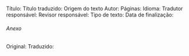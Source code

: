 Título:
Título traduzido:
Origem do texto
Autor:
Páginas:
Idioma:
Tradutor responsável:
Revisor responsável:
Tipo de texto:
Data de finalização:

###### Anexo
Original: 
Traduzido: